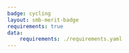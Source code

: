 ```yaml
---
badge: cycling
layout: smb-merit-badge
requirements: true
data:
    requirements: ./requirements.yaml
---
```


